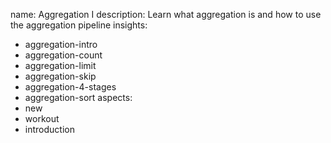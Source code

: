 name: Aggregation I
description: Learn what aggregation is and how to use the aggregation pipeline
insights:
  - aggregation-intro
  - aggregation-count
  - aggregation-limit
  - aggregation-skip
  - aggregation-4-stages
  - aggregation-sort
aspects:
  - new
  - workout
  - introduction
